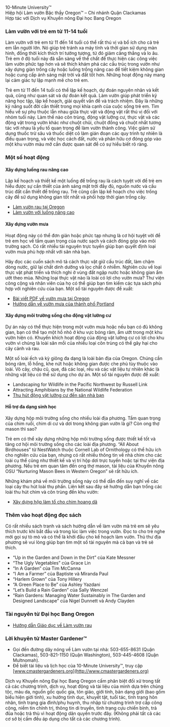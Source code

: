 10-Minute University™  
Hiệp hội Làm vườn Bậc thầy Oregon™ – Chi nhánh Quận Clackamas  
Hợp tác với Dịch vụ Khuyến nông Đại học Bang Oregon  

### Làm vườn với trẻ em từ 11-14 tuổi  

Làm vườn với trẻ em từ 11 đến 14 tuổi có thể rất thú vị và bổ ích cho cả trẻ em lẫn người lớn. Nó giúp trẻ tránh xa máy tính và thời gian sử dụng màn hình, đồng thời kích thích trí tưởng tượng, từ đó giảm căng thẳng và lo âu. Trẻ em ở độ tuổi này đã sẵn sàng về thể chất để thực hiện các công việc làm vườn phức tạp hơn và sẽ thích khám phá các cấu trúc trong vườn như xây dựng giàn trồng cây hoặc luống trồng nâng cao để tiết kiệm không gian hoặc cung cấp ánh sáng mặt trời và đất tốt hơn. Những hoạt động này mang lại cảm giác tự lập mạnh mẽ cho trẻ em.  

Trẻ em từ 11 đến 14 tuổi có thể lập kế hoạch, dự đoán nguyên nhân và kết quả, cũng như quan sát và dự đoán kết quả. Làm vườn giúp phát triển kỹ năng học tập, lập kế hoạch, giải quyết vấn đề và trách nhiệm. Đây là những kỹ năng suốt đời cần thiết trong mọi khía cạnh của cuộc sống trẻ em. Tìm hiểu về sự phụ thuộc lẫn nhau giữa thực vật và động vật rất thú vị đối với nhóm tuổi này. Làm thế nào côn trùng, động vật lưỡng cư, thực vật và các động vật trong vườn khác như chuột chũi, chuột đồng và chuột nhắt tương tác với nhau là yếu tố quan trọng để làm vườn thành công. Việc giảm sử dụng thuốc trừ sâu và thuốc diệt cỏ làm gián đoạn các quy trình tự nhiên là điều quan trọng, và việc học cách đất, nước và phân hữu cơ đóng góp vào một khu vườn màu mỡ cần được quan sát để có sự hiểu biết rõ ràng.  

### Một số hoạt động  

#### Xây dựng luống rau nâng cao  
Lập kế hoạch và thiết kế một luống để trồng rau là cách tuyệt vời để trẻ em hiểu được sự cần thiết của ánh sáng mặt trời đầy đủ, nguồn nước và cấu trúc đất cần thiết để trồng rau. Trẻ cũng cần lập kế hoạch cho việc trồng cây để sử dụng không gian tốt nhất và phối hợp thời gian trồng cây.  
- [Làm vườn rau tại Oregon](https://catalog.extension.oregonstate.edu/sites/catalog/files/project/pdf/ec871.pdf)  
- [Làm vườn với luống nâng cao](https://catalog.extension.oregonstate.edu/fs270)  

#### Xây dựng vườn mưa  
Hoạt động này có thể đơn giản hoặc phức tạp nhưng là cơ hội tuyệt vời để trẻ em học về tầm quan trọng của nước sạch và cách đóng góp vào môi trường sạch. Có rất nhiều tài nguyên trực tuyến giúp bạn quyết định loại vườn mưa phù hợp nhất với sân nhà bạn.  

Hãy đọc các cuốn sách mô tả cách thực vật giữ cấu trúc đất, làm chậm dòng nước, giữ lại chất dinh dưỡng và lọc chất ô nhiễm. Nghiên cứu về loại thực vật phát triển và thích nghi ở vùng đất ngập nước hoặc không gian ẩm ướt theo mùa. Những loại thực vật nào là loài có lợi cho vườn mưa? Thư viện công cộng và nhân viên của họ có thể giúp bạn tìm kiếm các tựa sách phù hợp với nghiên cứu của bạn. Một số tài nguyên được đề xuất:  
- [Bài viết PDF về vườn mưa tại Oregon](https://seagrant.oregonstate.edu/sgpubs/oregon-rain-garden-guide)  
- [Hướng dẫn về vườn mưa của thành phố Portland](https://www.portlandoregon.gov/bes/article/188636)  

#### Xây dựng môi trường sống cho động vật lưỡng cư  
Dự án này có thể thực hiện trong một vườn mưa hoặc nếu bạn có đủ không gian, bạn có thể tạo một hồ nhỏ ở khu vực bóng râm, ẩm ướt trong một khu vườn hiện có. Khuyến khích hoạt động của động vật lưỡng cư có lợi cho khu vườn vì chúng là loài săn mồi của nhiều loại côn trùng có thể gây hại cho cây cảnh và rau.  

Một số loài ếch và kỳ giông đa dạng là loài bản địa của Oregon. Chúng cần bóng râm, lỗ hổng, khe nứt hoặc không gian được che phủ tùy thuộc vào loài. Vỏ cây, chậu cũ, que, đá các loại, rêu và các vật liệu tự nhiên khác là những vật liệu có thể sử dụng cho dự án. Một số tài nguyên được đề xuất:  
- Landscaping for Wildlife in the Pacific Northwest by Russell Link  
- Attracting Amphibians by the National Wildlife Federation  
- [Thu hút động vật lưỡng cư đến sân nhà bạn](https://www.google.com/search?q=why+are+amphibians+beneficial+to+the+garden+in+oregon%3Aedu&rlz=1C1PRFC_enUS734US734&oq=why+are+amphibians+be)  

#### Hỗ trợ đa dạng sinh học  
Xây dựng hộp môi trường sống cho nhiều loài địa phương. Tầm quan trọng của chim ruồi, chim di cư và dơi trong không gian vườn là gì? Còn ong thợ mason thì sao?  

Trẻ em có thể xây dựng những hộp môi trường sống được thiết kế tốt và tăng cơ hội môi trường sống cho các loài địa phương. “All About Birdhouses” từ NestWatch thuộc Cornell Lab of Ornithology có thể hữu ích cho nghiên cứu của bạn, nhưng có rất nhiều thông tin về nhà chim cho các loài cụ thể cũng như thiết kế và vị trí hộp dơi trực tuyến hoặc tại thư viện địa phương. Nếu trẻ em quan tâm đến ong thợ mason, tài liệu của Khuyến nông OSU “Nurturing Mason Bees in Western Oregon” sẽ rất hữu ích.  

Những khám phá về môi trường sống này có thể dẫn đến suy nghĩ về các loại cây thu hút loài thụ phấn. Liên kết sau đây sẽ hướng dẫn bạn trồng các loài thu hút chim và côn trùng đến khu vườn:  
- [Xây dựng hộp làm tổ cho chim hoang dã](https://catalog.extension.oregonstate.edu/ec1556)  

### Thêm vào hoạt động đọc sách  
Có rất nhiều sách tranh và sách hướng dẫn về làm vườn mà trẻ em sẽ yêu thích trước khi bắt đầu và trong lúc làm việc trong vườn. Đọc to cho trẻ nghe mời gọi sự tò mò và có thể là khởi đầu cho kế hoạch làm vườn. Thủ thư địa phương sẽ vui lòng giúp bạn tìm một số tài nguyên mà cả bạn và trẻ sẽ thích.  
- “Up in the Garden and Down in the Dirt” của Kate Messner  
- “The Ugly Vegetables” của Grace Lin  
- “In A Garden” của Tim McCanna  
- “I Am a Farmer” của Baptiste và Miranda Paul  
- “Harlem Grown” của Tony Hillery  
- “A Green Place to Be” của Ashley Yazdani  
- “Let’s Build a Rain Garden” của Sally Wenczel  
- “Rain Gardens: Managing Water Sustainably in The Garden and Designed Landscape” của Nigel Dunnett và Andy Clayden  

### Tài nguyên từ Đại học Bang Oregon  
- [Hướng dẫn Giáo dục về Làm vườn rau](https://catalog.extension.oregonstate.edu/em9032)  

### Lời khuyên từ Master Gardener™  
- Gọi đến đường dây nóng về Làm vườn tại nhà: 503-655-8631 (Quận Clackamas), 503-821-1150 (Quận Washington), 503-445-4608 (Quận Multnomah).  
- Để biết tài liệu và lịch học của 10-Minute University™, truy cập [www.cmastergardeners.org](http://www.cmastergardeners.org)  

Dịch vụ Khuyến nông Đại học Bang Oregon cấm phân biệt đối xử trong tất cả các chương trình, dịch vụ, hoạt động và tài liệu của mình dựa trên chủng tộc, màu da, nguồn gốc quốc gia, tôn giáo, giới tính, bản dạng giới (bao gồm biểu hiện giới tính), xu hướng tình dục, khuyết tật, tuổi tác, tình trạng hôn nhân, tình trạng gia đình/phụ huynh, thu nhập từ chương trình trợ cấp công cộng, niềm tin chính trị, thông tin di truyền, tình trạng cựu chiến binh, trả đũa hoặc trả thù vì hoạt động dân quyền trước đây. (Không phải tất cả các cơ sở bị cấm đều áp dụng cho tất cả các chương trình).  